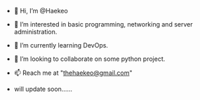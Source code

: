 - 👋 Hi, I’m @Haekeo
- 👀 I’m interested in basic programming, networking and server administration.
- 🌱 I’m currently learning DevOps.
- 💞️ I’m looking to collaborate on some python project.
- 📫 Reach me at "thehaekeo@gmail.com"

- will update soon......

